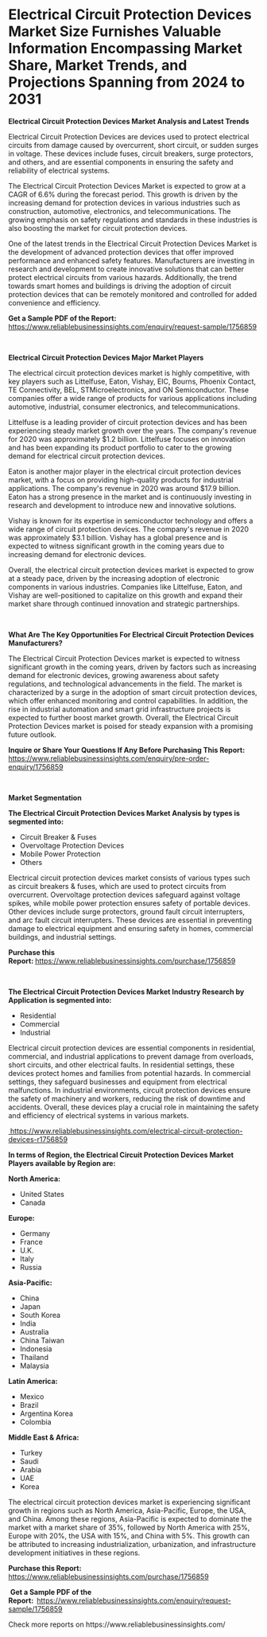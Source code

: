 <p><h1>Electrical Circuit Protection Devices Market Size Furnishes Valuable Information Encompassing Market Share, Market Trends, and Projections Spanning from 2024 to 2031</h1></p><p><strong>Electrical Circuit Protection Devices Market Analysis and Latest Trends</strong></p>
<p><p>Electrical Circuit Protection Devices are devices used to protect electrical circuits from damage caused by overcurrent, short circuit, or sudden surges in voltage. These devices include fuses, circuit breakers, surge protectors, and others, and are essential components in ensuring the safety and reliability of electrical systems.</p><p>The Electrical Circuit Protection Devices Market is expected to grow at a CAGR of 6.6% during the forecast period. This growth is driven by the increasing demand for protection devices in various industries such as construction, automotive, electronics, and telecommunications. The growing emphasis on safety regulations and standards in these industries is also boosting the market for circuit protection devices.</p><p>One of the latest trends in the Electrical Circuit Protection Devices Market is the development of advanced protection devices that offer improved performance and enhanced safety features. Manufacturers are investing in research and development to create innovative solutions that can better protect electrical circuits from various hazards. Additionally, the trend towards smart homes and buildings is driving the adoption of circuit protection devices that can be remotely monitored and controlled for added convenience and efficiency.</p></p>
<p><strong>Get a Sample PDF of the Report:&nbsp;</strong> <a href="https://www.reliablebusinessinsights.com/enquiry/request-sample/1756859">https://www.reliablebusinessinsights.com/enquiry/request-sample/1756859</a></p>
<p>&nbsp;</p>
<p><strong>Electrical Circuit Protection Devices Major Market Players</strong></p>
<p><p>The electrical circuit protection devices market is highly competitive, with key players such as Littelfuse, Eaton, Vishay, EIC, Bourns, Phoenix Contact, TE Connectivity, BEL, STMicroelectronics, and ON Semiconductor. These companies offer a wide range of products for various applications including automotive, industrial, consumer electronics, and telecommunications.</p><p>Littelfuse is a leading provider of circuit protection devices and has been experiencing steady market growth over the years. The company's revenue for 2020 was approximately $1.2 billion. Littelfuse focuses on innovation and has been expanding its product portfolio to cater to the growing demand for electrical circuit protection devices.</p><p>Eaton is another major player in the electrical circuit protection devices market, with a focus on providing high-quality products for industrial applications. The company's revenue in 2020 was around $17.9 billion. Eaton has a strong presence in the market and is continuously investing in research and development to introduce new and innovative solutions.</p><p>Vishay is known for its expertise in semiconductor technology and offers a wide range of circuit protection devices. The company's revenue in 2020 was approximately $3.1 billion. Vishay has a global presence and is expected to witness significant growth in the coming years due to increasing demand for electronic devices.</p><p>Overall, the electrical circuit protection devices market is expected to grow at a steady pace, driven by the increasing adoption of electronic components in various industries. Companies like Littelfuse, Eaton, and Vishay are well-positioned to capitalize on this growth and expand their market share through continued innovation and strategic partnerships.</p></p>
<p>&nbsp;</p>
<p><strong>What Are The Key Opportunities For Electrical Circuit Protection Devices Manufacturers?</strong></p>
<p><p>The Electrical Circuit Protection Devices market is expected to witness significant growth in the coming years, driven by factors such as increasing demand for electronic devices, growing awareness about safety regulations, and technological advancements in the field. The market is characterized by a surge in the adoption of smart circuit protection devices, which offer enhanced monitoring and control capabilities. In addition, the rise in industrial automation and smart grid infrastructure projects is expected to further boost market growth. Overall, the Electrical Circuit Protection Devices market is poised for steady expansion with a promising future outlook.</p></p>
<p><strong>Inquire or Share Your Questions If Any Before Purchasing This Report:</strong> <a href="https://www.reliablebusinessinsights.com/enquiry/pre-order-enquiry/1756859">https://www.reliablebusinessinsights.com/enquiry/pre-order-enquiry/1756859</a></p>
<p>&nbsp;</p>
<p><strong>Market Segmentation</strong></p>
<p><strong>The Electrical Circuit Protection Devices Market Analysis by types is segmented into:</strong></p>
<p><ul><li>Circuit Breaker & Fuses</li><li>Overvoltage Protection Devices</li><li>Mobile Power Protection</li><li>Others</li></ul></p>
<p><p>Electrical circuit protection devices market consists of various types such as circuit breakers & fuses, which are used to protect circuits from overcurrent. Overvoltage protection devices safeguard against voltage spikes, while mobile power protection ensures safety of portable devices. Other devices include surge protectors, ground fault circuit interrupters, and arc fault circuit interrupters. These devices are essential in preventing damage to electrical equipment and ensuring safety in homes, commercial buildings, and industrial settings.</p></p>
<p><strong>Purchase this Report:&nbsp;</strong><a href="https://www.reliablebusinessinsights.com/purchase/1756859">https://www.reliablebusinessinsights.com/purchase/1756859</a></p>
<p>&nbsp;</p>
<p><strong>The Electrical Circuit Protection Devices Market Industry Research by Application is segmented into:</strong></p>
<p><ul><li>Residential</li><li>Commercial</li><li>Industrial</li></ul></p>
<p><p>Electrical circuit protection devices are essential components in residential, commercial, and industrial applications to prevent damage from overloads, short circuits, and other electrical faults. In residential settings, these devices protect homes and families from potential hazards. In commercial settings, they safeguard businesses and equipment from electrical malfunctions. In industrial environments, circuit protection devices ensure the safety of machinery and workers, reducing the risk of downtime and accidents. Overall, these devices play a crucial role in maintaining the safety and efficiency of electrical systems in various markets.</p></p>
<p><a href="https://www.reliablebusinessinsights.com/electrical-circuit-protection-devices-r1756859">&nbsp;https://www.reliablebusinessinsights.com/electrical-circuit-protection-devices-r1756859</a></p>
<p><strong>In terms of Region, the Electrical Circuit Protection Devices Market Players available by Region are:</strong></p>
<p>
    <p> <strong> North America: </strong>
        <ul>
            <li>United States</li>
            <li>Canada</li>
        </ul>
        </p> 
    <p> <strong> Europe: </strong>
        <ul>
            <li>Germany</li>
            <li>France</li>
            <li>U.K.</li>
            <li>Italy</li>
            <li>Russia</li>
        </ul>
        </p> 
    <p> <strong> Asia-Pacific: </strong>
        <ul>
            <li>China</li>
            <li>Japan</li>
            <li>South Korea</li>
            <li>India</li>
            <li>Australia</li>
            <li>China Taiwan</li>
            <li>Indonesia</li>
            <li>Thailand</li>
            <li>Malaysia</li>
        </ul>
        </p> 
    <p> <strong> Latin America: </strong>
        <ul>
            <li>Mexico</li>
            <li>Brazil</li>
            <li>Argentina Korea</li>
            <li>Colombia</li>
        </ul>
        </p> 
    <p> <strong> Middle East & Africa: </strong>
        <ul>
            <li>Turkey</li>
            <li>Saudi</li>
            <li>Arabia</li>
            <li>UAE</li>
            <li>Korea</li>
        </ul>
    </p>
    </p>
<p><p>The electrical circuit protection devices market is experiencing significant growth in regions such as North America, Asia-Pacific, Europe, the USA, and China. Among these regions, Asia-Pacific is expected to dominate the market with a market share of 35%, followed by North America with 25%, Europe with 20%, the USA with 15%, and China with 5%. This growth can be attributed to increasing industrialization, urbanization, and infrastructure development initiatives in these regions.</p></p>
<p><strong>Purchase this Report: </strong><a href="https://www.reliablebusinessinsights.com/purchase/1756859">https://www.reliablebusinessinsights.com/purchase/1756859</a></p>
<p>&nbsp;<strong>Get a Sample PDF of the Report:&nbsp;&nbsp;</strong><a href="https://www.reliablebusinessinsights.com/enquiry/request-sample/1756859">https://www.reliablebusinessinsights.com/enquiry/request-sample/1756859</a></p>
<p><strong></strong></p>
<p>Check more reports on https://www.reliablebusinessinsights.com/</p>